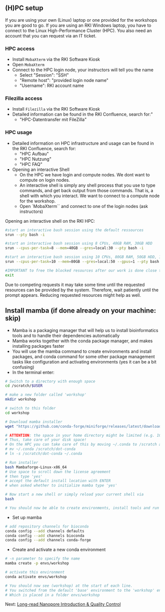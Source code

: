 ## (H)PC setup

If you are using your own (Linux) laptop or one provided for the workshops you are good to go. If you are using an RKI Windows laptop, you have to connect to the Linux High-Performance Cluster (HPC). You also need an account that you can request via an IT ticket. 

### HPC access

* Install `MobaXterm` via the RKI Software Kiosk
* Open `MobaXterm`
* Connect to the HPC login node, your instructors will tell you the name
    * Select "Session": "SSH"
    * "Remote host": "provided login node name" 
    * "Username": RKI account name
 
### Filezilla access

* Install `Filezilla` via the RKI Software Kiosk
* Detailed information can be found in the RKI Confluence, search for:"
    * "HPC-Datentransfer mit FileZilla"
  
### HPC usage

* Detailed information on HPC infrastructure and usage can be found in the RKI Confluence, search for:
    * "HPC Aufbau"
    * "HPC Nutzung"
    * "HPC FAQ"
* Opening an interactive Shell
    * On the HPC we have login and compute nodes. We dont want to compute on login nodes.
    * An interactive shell is simply any shell process that you use to type commands, and get back output from those commands. That is, a shell with which you interact. We want to connect to a compute node for the workshop.
    * Open `MobaXterm`` and connect to one of the login nodes (ask instructors)

Opening an interactive shell on the RKI HPC:
```sh
#start an interactive bash session using the default ressources
srun --pty bash -i

#start an interactive bash session using 8 CPUs, 40GB RAM, 30GB HDD
srun --cpus-per-task=8 --mem=40GB --gres=local:30 --pty bash -i

#start an interactive bash session using 10 CPUs, 80GB RAM, 50GB HDD, 1GPU
srun --cpus-per-task=10 --mem=80GB --gres=local:50 --gpus=1 --pty bash -i

#IMPORTANT to free the blocked resources after our work is done close the interactive shell via:
exit
```
Due to competing requests it may take some time until the requested resources can be provided by the system. Therefore, wait patiently until the prompt appears. Reducing requested resources might help as well.

## Install mamba (if done already on your machine: skip)

* Mamba is a packaging manager that will help us to install bioinformatics tools and to handle their dependencies automatically
* Mamba works together with the conda package manager, and makes installing packages faster
* You will use the mamba command to create environments and install packages, and conda command for some other package management tasks like configuration and activating environments (yes it can be a bit confusing)
* In the terminal enter:

```bash
# Switch to a directory with enough space
cd /scratch/$USER

# make a new folder called 'workshop'
mkdir workshop

# switch to this folder
cd workshop

# Download mamba installer
wget "https://github.com/conda-forge/miniforge/releases/latest/download/Mambaforge-Linux-x86_64.sh"

# ATTENTION: the space in your home directory might be limited (e.g. 10 GB) and per default conda installs tools into ~/.conda/envs
# Thus, take care of your disk space!
# On the HPC you can take care of this by moving ~/.conda to /scratch and making a symlink from your home directory:
# mv ~/.conda /scratch/dot-conda
# ln -s /scratch/dot-conda ~/.conda

# Run installer
bash Mambaforge-Linux-x86_64
# Use space to scroll down the license agreement
# then type 'yes'
# accept the default install location with ENTER
# when asked whether to initialize mamba type 'yes'

# Now start a new shell or simply reload your current shell via
bash

# You should now be able to create environments, install tools and run them
```

* Set up mamba

```bash
# add repository channels for bioconda
conda config --add channels defaults
conda config --add channels bioconda
conda config --add channels conda-forge
```

* Create and activate a new conda environment

```bash
# -n parameter to specify the name
mamba create -p envs/workshop

# activate this environment
conda activate envs/workshop

# You should now see (workshop) at the start of each line.
# You switched from the default 'base' environment to the 'workshop' environment.
# Which is placed in a folder envs/workshop
```

Next: [Long-read Nanopore Introduction & Quality Control](nanopore.md)